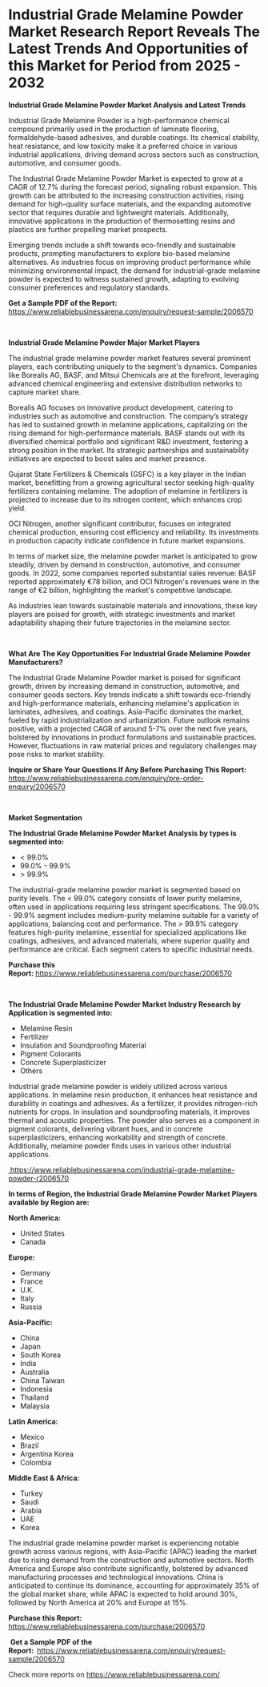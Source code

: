 <p><h1>Industrial Grade Melamine Powder Market Research Report Reveals The Latest Trends And Opportunities of this Market for Period from 2025 - 2032</h1></p><p><strong>Industrial Grade Melamine Powder Market Analysis and Latest Trends</strong></p>
<p><p>Industrial Grade Melamine Powder is a high-performance chemical compound primarily used in the production of laminate flooring, formaldehyde-based adhesives, and durable coatings. Its chemical stability, heat resistance, and low toxicity make it a preferred choice in various industrial applications, driving demand across sectors such as construction, automotive, and consumer goods.</p><p>The Industrial Grade Melamine Powder Market is expected to grow at a CAGR of 12.7% during the forecast period, signaling robust expansion. This growth can be attributed to the increasing construction activities, rising demand for high-quality surface materials, and the expanding automotive sector that requires durable and lightweight materials. Additionally, innovative applications in the production of thermosetting resins and plastics are further propelling market prospects. </p><p>Emerging trends include a shift towards eco-friendly and sustainable products, prompting manufacturers to explore bio-based melamine alternatives. As industries focus on improving product performance while minimizing environmental impact, the demand for industrial-grade melamine powder is expected to witness sustained growth, adapting to evolving consumer preferences and regulatory standards.</p></p>
<p><strong>Get a Sample PDF of the Report:&nbsp;</strong> <a href="https://www.reliablebusinessarena.com/enquiry/request-sample/2006570?utm_campaign=2206&utm_medium=2&utm_source=Github&utm_content=ia&utm_term=03042025&utm_id=industrial-grade-melamine-powder">https://www.reliablebusinessarena.com/enquiry/request-sample/2006570</a></p>
<p>&nbsp;</p>
<p><strong>Industrial Grade Melamine Powder Major Market Players</strong></p>
<p><p>The industrial grade melamine powder market features several prominent players, each contributing uniquely to the segment's dynamics. Companies like Borealis AG, BASF, and Mitsui Chemicals are at the forefront, leveraging advanced chemical engineering and extensive distribution networks to capture market share.</p><p>Borealis AG focuses on innovative product development, catering to industries such as automotive and construction. The company’s strategy has led to sustained growth in melamine applications, capitalizing on the rising demand for high-performance materials. BASF stands out with its diversified chemical portfolio and significant R&D investment, fostering a strong position in the market. Its strategic partnerships and sustainability initiatives are expected to boost sales and market presence.</p><p>Gujarat State Fertilizers & Chemicals (GSFC) is a key player in the Indian market, benefitting from a growing agricultural sector seeking high-quality fertilizers containing melamine. The adoption of melamine in fertilizers is projected to increase due to its nitrogen content, which enhances crop yield. </p><p>OCI Nitrogen, another significant contributor, focuses on integrated chemical production, ensuring cost efficiency and reliability. Its investments in production capacity indicate confidence in future market expansions.</p><p>In terms of market size, the melamine powder market is anticipated to grow steadily, driven by demand in construction, automotive, and consumer goods. In 2022, some companies reported substantial sales revenue: BASF reported approximately €78 billion, and OCI Nitrogen's revenues were in the range of €2 billion, highlighting the market's competitive landscape.</p><p>As industries lean towards sustainable materials and innovations, these key players are poised for growth, with strategic investments and market adaptability shaping their future trajectories in the melamine sector.</p></p>
<p>&nbsp;</p>
<p><strong>What Are The Key Opportunities For Industrial Grade Melamine Powder Manufacturers?</strong></p>
<p><p>The Industrial Grade Melamine Powder market is poised for significant growth, driven by increasing demand in construction, automotive, and consumer goods sectors. Key trends indicate a shift towards eco-friendly and high-performance materials, enhancing melamine's application in laminates, adhesives, and coatings. Asia-Pacific dominates the market, fueled by rapid industrialization and urbanization. Future outlook remains positive, with a projected CAGR of around 5-7% over the next five years, bolstered by innovations in product formulations and sustainable practices. However, fluctuations in raw material prices and regulatory challenges may pose risks to market stability.</p></p>
<p><strong>Inquire or Share Your Questions If Any Before Purchasing This Report:</strong> <a href="https://www.reliablebusinessarena.com/enquiry/pre-order-enquiry/2006570?utm_campaign=2206&utm_medium=2&utm_source=Github&utm_content=ia&utm_term=03042025&utm_id=industrial-grade-melamine-powder">https://www.reliablebusinessarena.com/enquiry/pre-order-enquiry/2006570</a></p>
<p>&nbsp;</p>
<p><strong>Market Segmentation</strong></p>
<p><strong>The Industrial Grade Melamine Powder Market Analysis by types is segmented into:</strong></p>
<p><ul><li>< 99.0%</li><li>99.0% - 99.9%</li><li>> 99.9%</li></ul></p>
<p><p>The industrial-grade melamine powder market is segmented based on purity levels. The < 99.0% category consists of lower purity melamine, often used in applications requiring less stringent specifications. The 99.0% - 99.9% segment includes medium-purity melamine suitable for a variety of applications, balancing cost and performance. The > 99.9% category features high-purity melamine, essential for specialized applications like coatings, adhesives, and advanced materials, where superior quality and performance are critical. Each segment caters to specific industrial needs.</p></p>
<p><strong>Purchase this Report:&nbsp;</strong><a href="https://www.reliablebusinessarena.com/purchase/2006570?utm_campaign=2206&utm_medium=2&utm_source=Github&utm_content=ia&utm_term=03042025&utm_id=industrial-grade-melamine-powder">https://www.reliablebusinessarena.com/purchase/2006570</a></p>
<p>&nbsp;</p>
<p><strong>The Industrial Grade Melamine Powder Market Industry Research by Application is segmented into:</strong></p>
<p><ul><li>Melamine Resin</li><li>Fertilizer</li><li>Insulation and Soundproofing Material</li><li>Pigment Colorants</li><li>Concrete Superplasticizer</li><li>Others</li></ul></p>
<p><p>Industrial grade melamine powder is widely utilized across various applications. In melamine resin production, it enhances heat resistance and durability in coatings and adhesives. As a fertilizer, it provides nitrogen-rich nutrients for crops. In insulation and soundproofing materials, it improves thermal and acoustic properties. The powder also serves as a component in pigment colorants, delivering vibrant hues, and in concrete superplasticizers, enhancing workability and strength of concrete. Additionally, melamine powder finds uses in various other industrial applications.</p></p>
<p><a href="https://www.reliablebusinessarena.com/industrial-grade-melamine-powder-r2006570?utm_campaign=2206&utm_medium=2&utm_source=Github&utm_content=ia&utm_term=03042025&utm_id=industrial-grade-melamine-powder">&nbsp;https://www.reliablebusinessarena.com/industrial-grade-melamine-powder-r2006570</a></p>
<p><strong>In terms of Region, the Industrial Grade Melamine Powder Market Players available by Region are:</strong></p>
<p>
    <p> <strong> North America: </strong>
        <ul>
            <li>United States</li>
            <li>Canada</li>
        </ul>
        </p> 
    <p> <strong> Europe: </strong>
        <ul>
            <li>Germany</li>
            <li>France</li>
            <li>U.K.</li>
            <li>Italy</li>
            <li>Russia</li>
        </ul>
        </p> 
    <p> <strong> Asia-Pacific: </strong>
        <ul>
            <li>China</li>
            <li>Japan</li>
            <li>South Korea</li>
            <li>India</li>
            <li>Australia</li>
            <li>China Taiwan</li>
            <li>Indonesia</li>
            <li>Thailand</li>
            <li>Malaysia</li>
        </ul>
        </p> 
    <p> <strong> Latin America: </strong>
        <ul>
            <li>Mexico</li>
            <li>Brazil</li>
            <li>Argentina Korea</li>
            <li>Colombia</li>
        </ul>
        </p> 
    <p> <strong> Middle East & Africa: </strong>
        <ul>
            <li>Turkey</li>
            <li>Saudi</li>
            <li>Arabia</li>
            <li>UAE</li>
            <li>Korea</li>
        </ul>
    </p>
    </p>
<p><p>The industrial grade melamine powder market is experiencing notable growth across various regions, with Asia-Pacific (APAC) leading the market due to rising demand from the construction and automotive sectors. North America and Europe also contribute significantly, bolstered by advanced manufacturing processes and technological innovations. China is anticipated to continue its dominance, accounting for approximately 35% of the global market share, while APAC is expected to hold around 30%, followed by North America at 20% and Europe at 15%.</p></p>
<p><strong>Purchase this Report: </strong><a href="https://www.reliablebusinessarena.com/purchase/2006570?utm_campaign=2206&utm_medium=2&utm_source=Github&utm_content=ia&utm_term=03042025&utm_id=industrial-grade-melamine-powder">https://www.reliablebusinessarena.com/purchase/2006570</a></p>
<p>&nbsp;<strong>Get a Sample PDF of the Report:&nbsp;&nbsp;</strong><a href="https://www.reliablebusinessarena.com/enquiry/request-sample/2006570?utm_campaign=2206&utm_medium=2&utm_source=Github&utm_content=ia&utm_term=03042025&utm_id=industrial-grade-melamine-powder">https://www.reliablebusinessarena.com/enquiry/request-sample/2006570</a></p>
<p><strong></strong></p>
<p>Check more reports on <a href="https://www.reliablebusinessarena.com/?utm_campaign=2206&utm_medium=2&utm_source=Github&utm_content=ia&utm_term=03042025&utm_id=industrial-grade-melamine-powder">https://www.reliablebusinessarena.com/</a></p>